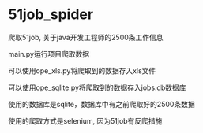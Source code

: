 # 51job_spider
爬取51job, 关于java开发工程师的2500条工作信息

main.py运行项目爬取数据

可以使用ope_xls.py将爬取到的数据存入xls文件

可以使用ope_sqlite.py将爬取到的数据存入jobs.db数据库

使用的数据库是sqlite，数据库中有之前爬取好的2500条数据

使用的爬取方式是selenium, 因为51job有反爬措施
